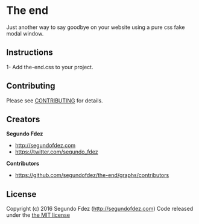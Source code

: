 # The end

Just another way to say goodbye on your website using a pure css fake modal window.


## Instructions

1- Add the-end.css to your project.


## Contributing

Please see [CONTRIBUTING](https://github.com/segundofdez/the-end/blob/master/CONTRIBUTING.md) for details.


## Creators

**Segundo Fdez**

- <http://segundofdez.com>
- <https://twitter.com/segundo_fdez>


**Contributors**
- <https://github.com/segundofdez/the-end/graphs/contributors>


## License
Copyright (c) 2016 Segundo Fdez (http://segundofdez.com) Code released under the [the MIT license](https://github.com/segundofdez/the-end/blob/master/LICENSE.md)
